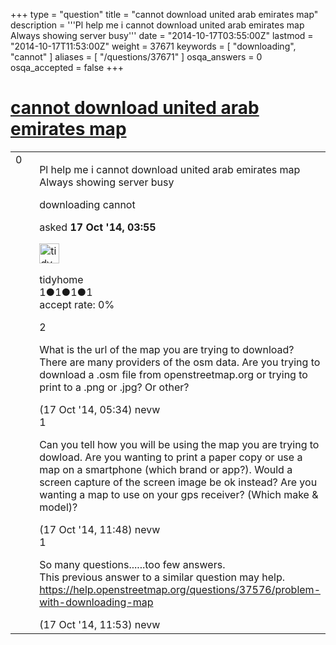 +++
type = "question"
title = "cannot download united arab emirates map"
description = '''Pl help me i cannot download united arab emirates map Always showing server busy'''
date = "2014-10-17T03:55:00Z"
lastmod = "2014-10-17T11:53:00Z"
weight = 37671
keywords = [ "downloading", "cannot" ]
aliases = [ "/questions/37671" ]
osqa_answers = 0
osqa_accepted = false
+++

<div class="headNormal">

# [cannot download united arab emirates map](/questions/37671/cannot-download-united-arab-emirates-map)

</div>

<div id="main-body">

<div id="askform">

<table id="question-table" style="width:100%;">
<colgroup>
<col style="width: 50%" />
<col style="width: 50%" />
</colgroup>
<tbody>
<tr>
<td style="width: 30px; vertical-align: top"><div class="vote-buttons">
<span id="post-37671-upvote" class="ajax-command post-vote up" rel="nofollow" title="I like this post (click again to cancel)"> </span>
<div id="post-37671-score" class="post-score" title="current number of votes">
0
</div>
<span id="post-37671-downvote" class="ajax-command post-vote down" rel="nofollow" title="I dont like this post (click again to cancel)"> </span> <span id="favorite-mark" class="ajax-command favorite-mark" rel="nofollow" title="mark/unmark this question as favorite (click again to cancel)"> </span>
<div id="favorite-count" class="favorite-count">
&#10;</div>
</div></td>
<td><div id="item-right">
<div class="question-body">
<p>Pl help me i cannot download united arab emirates map Always showing server busy</p>
</div>
<div id="question-tags" class="tags-container tags">
<span class="post-tag tag-link-downloading" rel="tag" title="see questions tagged &#39;downloading&#39;">downloading</span> <span class="post-tag tag-link-cannot" rel="tag" title="see questions tagged &#39;cannot&#39;">cannot</span>
</div>
<div id="question-controls" class="post-controls">
&#10;</div>
<div class="post-update-info-container">
<div class="post-update-info post-update-info-user">
<p>asked <strong>17 Oct '14, 03:55</strong></p>
<img src="https://secure.gravatar.com/avatar/e9cc244d42e803890457b5da10197d0a?s=32&amp;d=identicon&amp;r=g" class="gravatar" width="32" height="32" alt="tidyhome&#39;s gravatar image" />
<p><span>tidyhome</span><br />
<span class="score" title="1 reputation points">1</span><span title="1 badges"><span class="badge1">●</span><span class="badgecount">1</span></span><span title="1 badges"><span class="silver">●</span><span class="badgecount">1</span></span><span title="1 badges"><span class="bronze">●</span><span class="badgecount">1</span></span><br />
<span class="accept_rate" title="Rate of the user&#39;s accepted answers">accept rate:</span> <span title="tidyhome has no accepted answers">0%</span></p>
</div>
</div>
<div id="comments-container-37671" class="comments-container">
<span id="37672"></span>
<div id="comment-37672" class="comment">
<div id="post-37672-score" class="comment-score">
2
</div>
<div class="comment-text">
<p>What is the url of the map you are trying to download? There are many providers of the osm data. Are you trying to download a .osm file from openstreetmap.org or trying to print to a .png or .jpg? Or other?</p>
</div>
<div id="comment-37672-info" class="comment-info">
<span class="comment-age">(17 Oct '14, 05:34)</span> <span class="comment-user userinfo">nevw</span>
</div>
</div>
<span id="37692"></span>
<div id="comment-37692" class="comment">
<div id="post-37692-score" class="comment-score">
1
</div>
<div class="comment-text">
<p>Can you tell how you will be using the map you are trying to dowload. Are you wanting to print a paper copy or use a map on a smartphone (which brand or app?). Would a screen capture of the screen image be ok instead? Are you wanting a map to use on your gps receiver? (Which make &amp; model)?</p>
</div>
<div id="comment-37692-info" class="comment-info">
<span class="comment-age">(17 Oct '14, 11:48)</span> <span class="comment-user userinfo">nevw</span>
</div>
</div>
<span id="37693"></span>
<div id="comment-37693" class="comment">
<div id="post-37693-score" class="comment-score">
1
</div>
<div class="comment-text">
<p>So many questions......too few answers.<br />
This previous answer to a similar question may help.<br />
<a href="/questions/37576/problem-with-downloading-map">https://help.openstreetmap.org/questions/37576/problem-with-downloading-map</a></p>
</div>
<div id="comment-37693-info" class="comment-info">
<span class="comment-age">(17 Oct '14, 11:53)</span> <span class="comment-user userinfo">nevw</span>
</div>
</div>
</div>
<div id="comment-tools-37671" class="comment-tools">
&#10;</div>
<div class="clear">
&#10;</div>
<div id="comment-37671-form-container" class="comment-form-container">
&#10;</div>
<div class="clear">
&#10;</div>
</div></td>
</tr>
</tbody>
</table>

</div>

</div>

